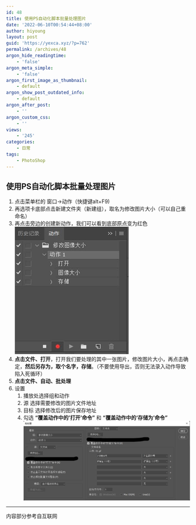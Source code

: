 ```yaml
---
id: 48
title: 使用PS自动化脚本批量处理图片
date: '2022-06-10T00:54:44+08:00'
author: hiyoung
layout: post
guid: 'https://yexca.xyz/?p=762'
permalink: /archives/48
argon_hide_readingtime:
    - 'false'
argon_meta_simple:
    - 'false'
argon_first_image_as_thumbnail:
    - default
argon_show_post_outdated_info:
    - default
argon_after_post:
    - ''
argon_custom_css:
    - ''
views:
    - '245'
categories:
    - 日常
tags:
    - PhotoShop
---
```


## 使用PS自动化脚本批量处理图片

1. 点击菜单栏的 窗口-&gt;动作（快捷键alt+F9)
2. 再选项卡底部点击新建文件夹（新建组），取名为修改图片大小（可以自己重命名）
3. 再点击旁边的创建新动作，我们可以看到底部原点变为红色  
    ![blog_使用PS自动化脚本批量处理图片_1](https://raw.githubusercontent.com/hiyoung3937/img_hiyoung/master/bolg/blog_%E4%BD%BF%E7%94%A8PS%E8%87%AA%E5%8A%A8%E5%8C%96%E8%84%9A%E6%9C%AC%E6%89%B9%E9%87%8F%E5%A4%84%E7%90%86%E5%9B%BE%E7%89%87_1.5x0zewo4yzc0.jpg)
4. **点击文件、打开**，打开我们要处理的其中一张图片，修改图片大小，再点击确定，**然后另存为，取个名字，存储**。（不要使用导出，否则无法录入动作导致陷入死循环）
5. **点击文件、自动、批处理**
6. 设置 
    1. 播放处选择组和动作
    2. 源 选择需要修改的图片文件地址
    3. 目标 选择修改后的图片保存地址
    4. 勾选 **“覆盖动作中的’打开’命令”** 和 **“覆盖动作中的‘存储为’命令”**  
        ![blog_使用PS自动化脚本批量处理图片_2](https://raw.githubusercontent.com/hiyoung3937/img_hiyoung/master/bolg/blog_%E4%BD%BF%E7%94%A8PS%E8%87%AA%E5%8A%A8%E5%8C%96%E8%84%9A%E6%9C%AC%E6%89%B9%E9%87%8F%E5%A4%84%E7%90%86%E5%9B%BE%E7%89%87_2.2bh4ygmfs3i8.jpg)

- - - - - -

内容部分参考自互联网